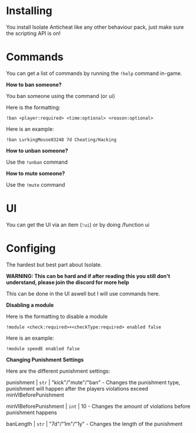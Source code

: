 # Installing

You install Isolate Anticheat like any other behaviour pack, just make sure the scripting API is on!

# Commands

You can get a list of commands by running the `!help` command in-game.

**__How to ban someone?__**

You ban someone using the command (or ui)

Here is the formatting:
```
!ban <player:required> <time:optional> <reason:optional>
```
Here is an example:
```
!ban LurkingMouse83248 7d Cheating/Hacking
```

**__How to unban someone?__**

Use the `!unban` command

**__How to mute someone?__**

Use the `!mute` command

# UI

You can get the UI via an item (`!ui`) or by doing /function ui

# Configing

The hardest but best part about Isolate.

**WARNING: This can be hard and if after reading this you still don't understand, please join the discord for more help**

This can be done in the UI aswell but I will use commands here.

**__Disabling a module__**

Here is the formatting to disable a module

```
!module <check:required>+<checkType:required> enabled false
```
Here is an example:
```
!module speedE enabled false
```
**__Changing Punishment Settings__**

Here are the different punishment settings:

punishment | `str` | "kick"/"mute"/"ban" - Changes the punishment type, punishment will happen after the players violations exceed minVlBeforePunishment

minVlBeforePunishment | `int` | 10 - Changes the amount of violations before punishment happens

banLength | `str` | "7d"/"1m"/"1y" - Changes the length of the punishment